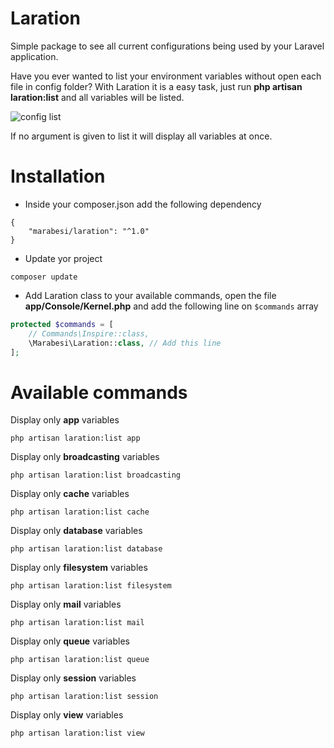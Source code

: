 # Laration
Simple package to see all current configurations being used by your Laravel application. 

Have you ever wanted to list your environment variables without open each file in config folder? With Laration it is a easy task, just run **php artisan laration:list** and all variables will be listed.

![config list](https://s14.postimg.org/nqwnap9vl/Screen_Shot_2016_10_29_at_12_34_56.png)

If no argument is given to list it will display all variables at once.

# Installation

- Inside your composer.json add the following dependency

```
{
	"marabesi/laration": "^1.0"
}
```

- Update yor project

```
composer update
```

- Add Laration class to your available commands, open the file **app/Console/Kernel.php** and add the following line on ```$commands``` array

``` php
protected $commands = [
    // Commands\Inspire::class,
    \Marabesi\Laration::class, // Add this line
];
```

# Available commands

Display only **app** variables

```
php artisan laration:list app
```

Display only **broadcasting** variables

```
php artisan laration:list broadcasting 
```

Display only **cache** variables

```
php artisan laration:list cache
```

Display only **database** variables

```
php artisan laration:list database
```

Display only **filesystem** variables

``` 
php artisan laration:list filesystem
```

Display only **mail** variables

``` 
php artisan laration:list mail
```

Display only **queue** variables

``` 
php artisan laration:list queue
```

Display only **session** variables

``` 
php artisan laration:list session
```

Display only **view** variables

``` 
php artisan laration:list view 
```
